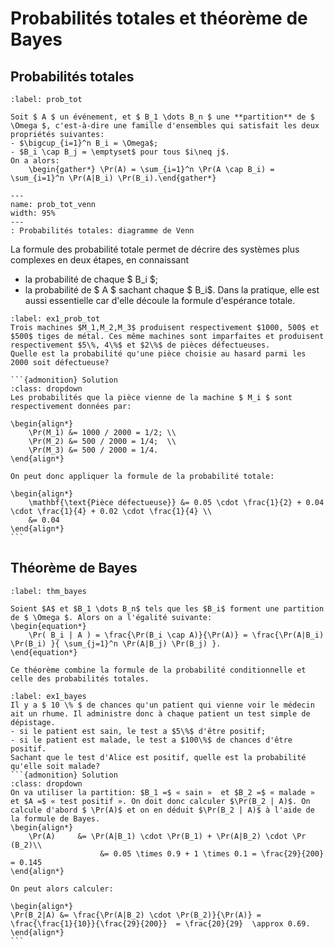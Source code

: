 # Probabilités totales et théorème de Bayes

## Probabilités totales

````{prf:theorem} Loi des probabilités totales
:label: prob_tot

Soit $ A $ un événement, et $ B_1 \dots B_n $ une **partition** de $ \Omega $, c'est-à-dire une famille d'ensembles qui satisfait les deux propriétés suivantes:
- $\bigcup_{i=1}^n B_i = \Omega$;
- $B_i \cap B_j = \emptyset$ pour tous $i\neq j$.
On a alors:
    \begin{gather*} \Pr(A) = \sum_{i=1}^n \Pr(A \cap B_i) = \sum_{i=1}^n \Pr(A|B_i) \Pr(B_i).\end{gather*}  
````

```{figure} latex/PDFSVG/prob_tot_venn.svg
---
name: prob_tot_venn
width: 95%
---
: Probabilités totales: diagramme de Venn
```

La formule des probabilité totale permet de décrire des systèmes plus complexes en deux étapes, en connaissant
- la probabilité de chaque $ B_i $;
- la probabilité de $ A $ sachant chaque $ B_i$.
Dans la pratique, elle est aussi essentielle car d'elle découle la formule d'espérance totale.

````{prf:example}
:label: ex1_prob_tot
Trois machines $M_1,M_2,M_3$ produisent respectivement $1000, 500$ et $500$ tiges de métal. Ces même machines sont imparfaites et produisent respectivement $5\%, 4\%$ et $2\%$ de pièces défectueuses.
Quelle est la probabilité qu'une pièce choisie au hasard parmi les 2000 soit défectueuse?

```{admonition} Solution
:class: dropdown
Les probabilités que la pièce vienne de la machine $ M_i $ sont respectivement données par:

\begin{align*}
    \Pr(M_1) &= 1000 / 2000 = 1/2; \\
    \Pr(M_2) &= 500 / 2000 = 1/4;  \\
    \Pr(M_3) &= 500 / 2000 = 1/4.
\end{align*} 

On peut donc appliquer la formule de la probabilité totale:

\begin{align*}
    \mathbf{\text{Pièce défectueuse}} &= 0.05 \cdot \frac{1}{2} + 0.04 \cdot \frac{1}{4} + 0.02 \cdot \frac{1}{4} \\
    &= 0.04
\end{align*}
```
````

## Théorème de Bayes

```{prf:theorem} Théorème de Bayes
:label: thm_bayes

Soient $A$ et $B_1 \dots B_n$ tels que les $B_i$ forment une partition de $ \Omega $. Alors on a l'égalité suivante:
\begin{equation*} 
    \Pr( B_i | A ) = \frac{\Pr(B_i \cap A)}{\Pr(A)} = \frac{\Pr(A|B_i) \Pr(B_i) }{ \sum_{j=1}^n \Pr(A|B_j) \Pr(B_j) }.
\end{equation*}
        
Ce théorème combine la formule de la probabilité conditionnelle et celle des probabilités totales.  
```

````{prf:example}
:label: ex1_bayes
Il y a $ 10 \% $ de chances qu'un patient qui vienne voir le médecin ait un rhume. Il administre donc à chaque patient un test simple de dépistage.
- si le patient est sain, le test a $5\%$ d'être positif;
- si le patient est malade, le test a $100\%$ de chances d'être positif.
Sachant que le test d'Alice est positif, quelle est la probabilité qu'elle soit malade?
```{admonition} Solution
:class: dropdown
On va utiliser la partition: $B_1 =$ « sain »  et $B_2 =$ « malade » et $A =$ « test positif ». On doit donc calculer $\Pr(B_2 | A)$. On calcule d'abord $ \Pr(A)$ et on en déduit $\Pr(B_2 | A)$ à l'aide de la formule de Bayes.
\begin{align*}
    \Pr(A)     &= \Pr(A|B_1) \cdot \Pr(B_1) + \Pr(A|B_2) \cdot \Pr (B_2)\\
                    &= 0.05 \times 0.9 + 1 \times 0.1 = \frac{29}{200} = 0.145
\end{align*}

On peut alors calculer:

\begin{align*}
\Pr(B_2|A) &= \frac{\Pr(A|B_2) \cdot \Pr(B_2)}{\Pr(A)} = \frac{\frac{1}{10}}{\frac{29}{200}}  = \frac{20}{29}  \approx 0.69.
\end{align*}
```
````
